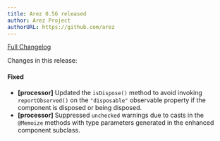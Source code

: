```yaml
---
title: Arez 0.56 released
author: Arez Project
authorURL: https://github.com/arez
---
```


[Full Changelog](https://github.com/arez/arez/compare/v0.55...v0.56)

Changes in this release:

#### Fixed
* **\[processor\]** Updated the `isDispose()` method to avoid invoking `reportObserved()` on the `"disposable"`
  observable property if the component is disposed or being disposed.
* **\[processor\]** Suppressed `unchecked` warnings due to casts in the `@Memoize` methods with type parameters
  generated in the enhanced component subclass.
